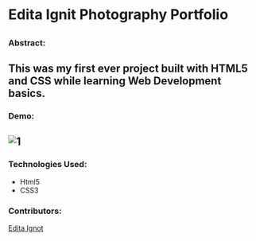 # Edita Ignit Photography Portfolio 

## 

### Abstract:
This was my first ever project built with HTML5 and CSS while learning Web Development basics.
---

### Demo:
![1](/img/1.gif)
---

### Technologies Used:
- Html5
- CSS3

### Contributors:
[Edita Ignot](https://github.com/edignot)
